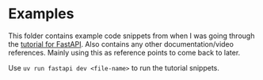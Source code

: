 # Examples

This folder contains example code snippets from when I was going through the [tutorial for FastAPI](https://fastapi.tiangolo.com/tutorial/first-steps/). Also contains any other documentation/video references. Mainly using this as reference points to come back to later.

Use `uv run fastapi dev <file-name>` to run the tutorial snippets.
